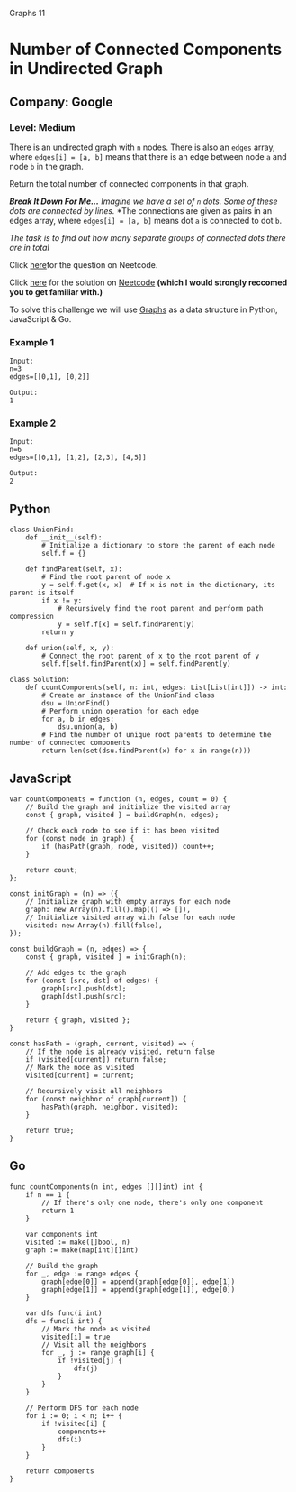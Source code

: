 Graphs 11
# Number of Connected Components in Undirected Graph
## Company: Google
### Level: Medium

There is an undirected graph with `n` nodes. 
There is also an `edges` array, where `edges[i] = [a, b]` means that there is an edge between node `a` and node `b` in the graph.

Return the total number of connected components in that graph.


***Break It Down For Me...***
*Imagine we have a set of `n` dots.*
*Some of these dots are connected by lines.*
*The connections are given as pairs in an edges array, where `edges[i] = [a, b]` means dot `a` is connected to dot `b`.

*The task is to find out how many separate groups of connected dots there are in total*

Click [here](https://neetcode.io/problems/count-connected-components)for the question on Neetcode.

Click [here](https://www.youtube.com/watch?v=8f1XPm4WOUc) for the solution on [Neetcode](https://neetcode.io/) **(which I would strongly reccomed you to get familiar with.)**

To solve this challenge we will use [Graphs](https://www.simplilearn.com/tutorials/data-structure-tutorial/graphs-in-data-structure#:~:text=Graphs%20in%20data%20structures%20are,circuit%20networks%2C%20and%20social%20networks.) as a data structure in Python, JavaScript & Go.

### Example 1
```
Input:
n=3
edges=[[0,1], [0,2]]

Output:
1
```

### Example 2
```
Input:
n=6
edges=[[0,1], [1,2], [2,3], [4,5]]

Output:
2
```

## Python
```
class UnionFind:
    def __init__(self):
        # Initialize a dictionary to store the parent of each node
        self.f = {}

    def findParent(self, x):
        # Find the root parent of node x
        y = self.f.get(x, x)  # If x is not in the dictionary, its parent is itself
        if x != y:
            # Recursively find the root parent and perform path compression
            y = self.f[x] = self.findParent(y)
        return y

    def union(self, x, y):
        # Connect the root parent of x to the root parent of y
        self.f[self.findParent(x)] = self.findParent(y)

class Solution:
    def countComponents(self, n: int, edges: List[List[int]]) -> int:
        # Create an instance of the UnionFind class
        dsu = UnionFind()
        # Perform union operation for each edge
        for a, b in edges:
            dsu.union(a, b)
        # Find the number of unique root parents to determine the number of connected components
        return len(set(dsu.findParent(x) for x in range(n)))
```

## JavaScript
```
var countComponents = function (n, edges, count = 0) {
    // Build the graph and initialize the visited array
    const { graph, visited } = buildGraph(n, edges);

    // Check each node to see if it has been visited
    for (const node in graph) {
        if (hasPath(graph, node, visited)) count++;
    }

    return count;
};

const initGraph = (n) => ({
    // Initialize graph with empty arrays for each node
    graph: new Array(n).fill().map(() => []),
    // Initialize visited array with false for each node
    visited: new Array(n).fill(false),
});

const buildGraph = (n, edges) => {
    const { graph, visited } = initGraph(n);

    // Add edges to the graph
    for (const [src, dst] of edges) {
        graph[src].push(dst);
        graph[dst].push(src);
    }

    return { graph, visited };
}

const hasPath = (graph, current, visited) => {
    // If the node is already visited, return false
    if (visited[current]) return false;
    // Mark the node as visited
    visited[current] = current;

    // Recursively visit all neighbors
    for (const neighbor of graph[current]) {
        hasPath(graph, neighbor, visited);
    }

    return true;
}
```

## Go
```
func countComponents(n int, edges [][]int) int {
    if n == 1 {
        // If there's only one node, there's only one component
        return 1
    }

    var components int
    visited := make([]bool, n)
    graph := make(map[int][]int)

    // Build the graph
    for _, edge := range edges {
        graph[edge[0]] = append(graph[edge[0]], edge[1])
        graph[edge[1]] = append(graph[edge[1]], edge[0])
    }

    var dfs func(i int)
    dfs = func(i int) {
        // Mark the node as visited
        visited[i] = true
        // Visit all the neighbors
        for _, j := range graph[i] {
            if !visited[j] {
                dfs(j)
            }
        }
    }

    // Perform DFS for each node
    for i := 0; i < n; i++ {
        if !visited[i] {
            components++
            dfs(i)
        }
    }

    return components
}
```